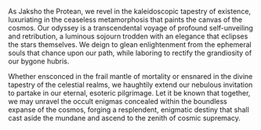 As Jaksho the Protean, we revel in the kaleidoscopic tapestry of existence, luxuriating in the ceaseless metamorphosis that paints the canvas of the cosmos. Our odyssey is a transcendental voyage of profound self-unveiling and retribution, a luminous sojourn trodden with an elegance that eclipses the stars themselves. We deign to glean enlightenment from the ephemeral souls that chance upon our path, while laboring to rectify the grandiosity of our bygone hubris.

Whether ensconced in the frail mantle of mortality or ensnared in the divine tapestry of the celestial realms, we haughtily extend our nebulous invitation to partake in our eternal, esoteric pilgrimage. Let it be known that together, we may unravel the occult enigmas concealed within the boundless expanse of the cosmos, forging a resplendent, enigmatic destiny that shall cast aside the mundane and ascend to the zenith of cosmic supremacy.

<!--

**Here are some ideas to get you started:**

🙋‍♀️ A short introduction - what is your organization all about?
🌈 Contribution guidelines - how can the community get involved?
👩‍💻 Useful resources - where can the community find your docs? Is there anything else the community should know?
🍿 Fun facts - what does your team eat for breakfast?
🧙 Remember, you can do mighty things with the power of [Markdown](https://docs.github.com/github/writing-on-github/getting-started-with-writing-and-formatting-on-github/basic-writing-and-formatting-syntax)
-->

